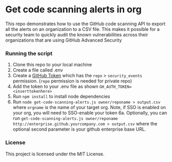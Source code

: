 # Get code scanning alerts in org 
This repo demonstrates how to use the GitHub code scanning API to export all the alerts on an organization to a CSV file. This makes it possible for a security team to quickly audit the known vulnerabilities across their organizations that are using GitHub Advanced Security

### Running the script
1. Clone this repo to your local machine
2. Create a file called .env 
3. Create a [GitHub Token](https://github.com/settings/tokens) which has the `repo` > `security_events` permission. (`repo` permission is needed for private repo)
4. Add the token to your .env file as shown `GH_AUTH_TOKEN=<inserttokenhere>`
5. Run `npm install` to install node dependencies
6. Run `node get-code-scanning-alerts.js owner/reponame > output.csv` where `orgname` is the name of your target org. Note, if SSO is enabled on your org, you will need to SSO-enable your token
    6a. Optionally, you can run `get-code-scanning-alerts.js owner/reponame http://enterprise.github.yourcompany.com > output.csv` where the optional second parameter is your github enterprise base URL.  

### License
This project is licensed under the MIT License. 

